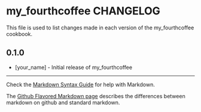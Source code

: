 # my_fourthcoffee CHANGELOG

This file is used to list changes made in each version of the my_fourthcoffee cookbook.

## 0.1.0
- [your_name] - Initial release of my_fourthcoffee

- - -
Check the [Markdown Syntax Guide](http://daringfireball.net/projects/markdown/syntax) for help with Markdown.

The [Github Flavored Markdown page](http://github.github.com/github-flavored-markdown/) describes the differences between markdown on github and standard markdown.
